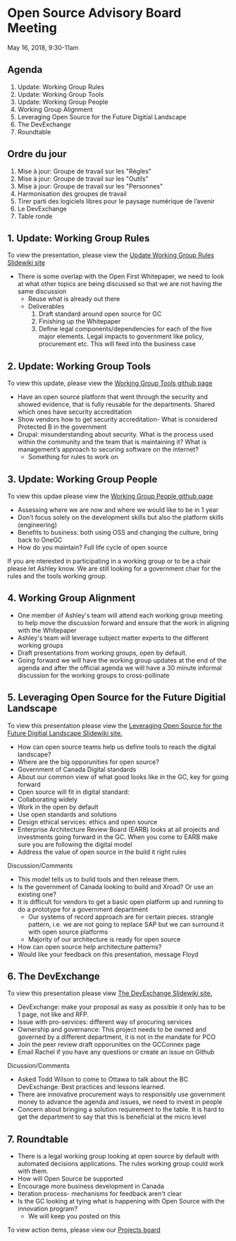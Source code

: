 # Open Source Advisory Board Meeting 
May 16, 2018, 9:30-11am

## Agenda 
1. Update: Working Group Rules 
2. Update: Working Group Tools
3. Update: Working Group People
4. Working Group Alignment
5. Leveraging Open Source for the Future Digitial Landscape
6. The DevExchange
7. Roundtable

## Ordre du jour
1. Mise à jour: Groupe de travail sur les "Règles"
2. Mise à jour: Groupe de travail sur les "Outils"
3. Mise à jour: Groupe de travail sur les "Personnes"
4. Harmonisation des groupes de travail
5. Tirer parti des logiciels libres pour le paysage numérique de l’avenir
6. Le DevExchange
7. Table ronde

## 1. Update: Working Group Rules 

To view the presentation, please view the [Update Working Group Rules Slidewiki site](http://slidewiki.aksw.org/deck/38-1)
* There is some overlap with the Open First Whitepaper, we need to look at what other topics are being discussed so that we are not having the same discussion 
  * Reuse what is already out there
  * Deliverables
    1. Draft standard around open source for GC
    2. Finishing up the Whitepaper
    3. Define legal components/dependencies for each of the five major elements. Legal impacts to government like policy, procurement etc. This will feed into the business case

## 2. Update: Working Group Tools
To view this update, please view the [Working Group Tools github page](https://github.com/canada-ca/OS-Advisory_Conseil-SO/blob/master/Working_Group_Tools/Tools.md)
* Have an open source platform that went through the security and showed evidence, that is fully reusable for the departments. Shared which ones have security accreditation 
* Show vendors how to get security accreditation- What is considered Protected B in the government 
* Drupal: misunderstanding about security. What is the process used within the community and the team that is maintaining it?  What is management’s approach to securing software on the internet?
  * Something for rules to work on 

## 3. Update: Working Group People
To view this updae please view the [Working Group People github page](https://github.com/canada-ca/OS-Advisory_Conseil-SO/blob/master/Working_Group_People/May%2014%202018%20WG%20Meeting)
* Assessing where we are now and where we would like to be in 1 year 
* Don’t focus solely on the development skills but also the platform skills (engineering)
* Benefits to business: both using OSS and changing the culture, bring back to OneGC
* How do you maintain? Full life cycle of open source

If you are nterested in participating in a working group or to be a chair please let Ashley know. We are still looking for a government chair for the rules and the tools working group. 

## 4. Working Group Alignment 
* One member of Ashley's team will attend each working group meeting to help move the discussion forward and ensure that the work in aligning with the Whitepaper
* Ashley's team will leverage subject matter experts to the different working groups
* Draft presentations from working groups, open by default.
* Going forward we will have the working group updates at the end of the agenda and after the official agenda we will have a 30 minute informal discussion for the working groups to cross-pollinate

## 5. Leveraging Open Source for the Future Digitial Landscape

To view this presentation please view the [Leveraging Open Source for the Future Digitial Landscape Slidewiki site.](http://slidewiki.aksw.org/deck/36)
* How can open source teams help us define tools to reach the digital landscape?
* Where are the big opporunities for open source?
*	Government of Canada Digital standards
  * About our common view of what good looks like in the GC, key for going forward
*	Open source will fit in digital standard:
  * Collaborating widely 
  * Work in the open by default 
  * Use open standards and solutions 
  * Design ethical services: ethics and open source
* Enterprise Architecture Review Board (EARB) looks at all projects and investments going forward in the GC. When you come to EARB make sure you are following the digital model 
* Address the value of open source in the build it right rules 

Discussion/Comments
* This model tells us to build tools and then release them. 
* Is the government of Canada looking to build and Xroad? Or use an existing one?
* It is difficult for vendors to get a basic open platform up and running to do a prototype for a government department 
  * Our systems of record approach are for certain pieces. strangle pattern, i.e. we are not going to replace SAP but we can surround it with open source platforms 
  * Majority of our architecture is ready for open source 
* How can open source help architecture patterns?
* Would like your feedback on this presentation, message Floyd

## 6. The DevExchange
To view this presentation please view [The DevExchange Slidewiki site.](http://slidewiki.aksw.org/deck/37-1/slide/319-2/319-2:1/view)
* DevExchange: make your proposal as easy as possible it only has to be 1 page, not like and RFP.
* Issue with pro-services: different way of procuring services 
* Ownership and governance: This project needs to be owned and governed by a different department, it is not in the mandate for PCO
* Join the peer review draft opporunities on the GCConnex page
* Email Rachel if you have any questions or create an issue on Github

Dicussion/Comments
* Asked Todd Wilson to come to Ottawa to talk about the BC DevExchange: Best practices and lessons learned.
* There are innovative procurement ways to responsibly use government money to advance the agenda and issues, we need to invest in people
* Concern about bringing a solution requirement to the table. It is hard to get the department to say that this is beneficial at the micro level 

## 7. Roundtable 
* There is a legal working group looking at open source by default with automated decisions applications. The rules working group could work with them. 
* How will Open Source be supported
* Encourage more business development in Canada
* Iteration process- mechanisms for feedback aren't clear
* Is the GC looking at tying what is happening with Open Source with the innovation program?
  * We will keep you posted on this 

To view action items, please view our [Projects board](https://github.com/canada-ca/OS-Advisory_Conseil-SO/projects/1)


